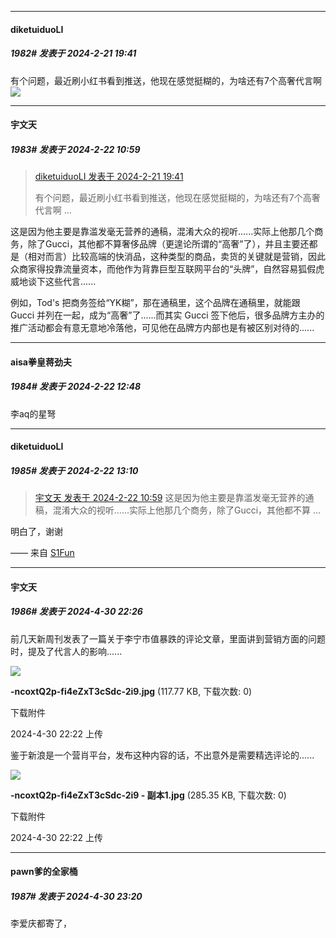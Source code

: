﻿
*****

####  diketuiduoLI  
##### 1982#       发表于 2024-2-21 19:41

有个问题，最近刷小红书看到推送，他现在感觉挺糊的，为啥还有7个高奢代言啊<img src="https://static.saraba1st.com/image/smiley/face2017/001.png" referrerpolicy="no-referrer">


*****

####  宇文天  
##### 1983#       发表于 2024-2-22 10:59

<blockquote><a href="httphttps://bbs.saraba1st.com/2b/forum.php?mod=redirect&amp;goto=findpost&amp;pid=64023198&amp;ptid=2021226" target="_blank">diketuiduoLI 发表于 2024-2-21 19:41</a>

有个问题，最近刷小红书看到推送，他现在感觉挺糊的，为啥还有7个高奢代言啊 ...</blockquote>
这是因为他主要是靠滥发毫无营养的通稿，混淆大众的视听......实际上他那几个商务，除了Gucci，其他都不算奢侈品牌（更遑论所谓的“高奢”了），并且主要还都是（相对而言）比较高端的快消品，这种类型的商品，卖货的关键就是营销，因此众商家得投靠流量资本，而他作为背靠巨型互联网平台的“头牌”，自然容易狐假虎威地谈下这些代言......

例如，Tod's 把商务签给“YK糊”，那在通稿里，这个品牌在通稿里，就能跟 Gucci 并列在一起，成为“高奢”了......而其实 Gucci 签下他后，很多品牌方主办的推广活动都会有意无意地冷落他，可见他在品牌方内部也是有被区别对待的...... 


*****

####  aisa拳皇蒋劲夫  
##### 1984#       发表于 2024-2-22 12:48

李aq的星弩


*****

####  diketuiduoLI  
##### 1985#       发表于 2024-2-22 13:10

<blockquote><a href="httphttps://bbs.saraba1st.com/2b/forum.php?mod=redirect&amp;goto=findpost&amp;pid=64029250&amp;ptid=2021226" target="_blank">宇文天 发表于 2024-2-22 10:59</a>
这是因为他主要是靠滥发毫无营养的通稿，混淆大众的视听......实际上他那几个商务，除了Gucci，其他都不算 ...</blockquote>
明白了，谢谢

—— 来自 [S1Fun](https://s1fun.koalcat.com)

*****

####  宇文天  
##### 1986#       发表于 2024-4-30 22:26

前几天新周刊发表了一篇关于李宁市值暴跌的评论文章，里面讲到营销方面的问题时，提及了代言人的影响......

<img src="https://img.saraba1st.com/forum/202404/30/222219dkns55s1g4g2wkfw.jpg" referrerpolicy="no-referrer">

<strong>-ncoxtQ2p-fi4eZxT3cSdc-2i9.jpg</strong> (117.77 KB, 下载次数: 0)

下载附件

2024-4-30 22:22 上传

鉴于新浪是一个营肖平台，发布这种内容的话，不出意外是需要精选评论的......

<img src="https://img.saraba1st.com/forum/202404/30/222233uciwcm0iw5450000.jpg" referrerpolicy="no-referrer">

<strong>-ncoxtQ2p-fi4eZxT3cSdc-2i9 - 副本1.jpg</strong> (285.35 KB, 下载次数: 0)

下载附件

2024-4-30 22:22 上传


*****

####  pawn爹的全家桶  
##### 1987#       发表于 2024-4-30 23:20

李爱庆都寄了，

